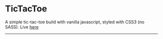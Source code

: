 # TicTacToe
A simple tic-tac-toe build with vanilla javascript, styled with CSS3 (no SASS). 
Live [here](https://esantosh.com/ttt)
___
